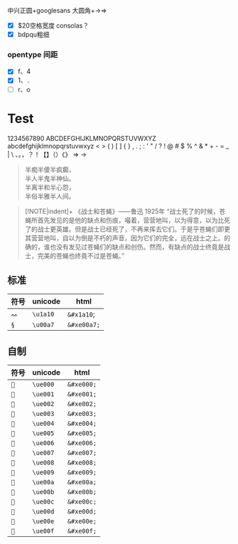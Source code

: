 中兴正圆+googlesans 大圆角+->=>
- [x] $20空格宽度 consolas？
- [x] bdpqu粗细
 ### opentype 间距
- [x] f、4
- [x] 1、`.`
- [ ] r、o

# Test
1234567890
ABCDEFGHIJKLMNOPQRSTUVWXYZ
abcdefghijklmnopqrstuvwxyz
< > ( ) [ ] { } , . ; : ' "  / ? ! @ # $ % ^ & * + - = _ | \ 、。，？！【】（）《》
=> ->
> 半痴半傻半疯癫，  
> 半人半鬼半神仙。  
> 半离半和半心怨，  
> 半俗半雅半人间。

>[!NOTE|indent]+ 《战士和苍蝇》——鲁迅 1925年
>“战士死了的时候，苍蝇所首先发见的是他的缺点和伤痕，嘬着，营营地叫，以为得意，以为比死了的战士更英雄。但是战士已经死了，不再来挥去它们。于是乎苍蝇们即更其营营地叫，自以为倒是不朽的声音，因为它们的完全，远在战士之上。的确的，谁也没有发见过苍蝇们的缺点和创伤。然而，有缺点的战士终竟是战士，完美的苍蝇也终竟不过是苍蝇。”
## 标准
| 符号 | unicode  | html        |
| ---- | -------- | ----------- |
| `ᨐ`    | `\u1a10` | `&#x1a10`;  |
| `§`    | `\u00a7` | `&#xe00a7;` |

## 自制
| 符号 | unicode  | html       |
| ---- | -------- | ---------- |
| ``    | `\ue000` | `&#xe000;` |
| ``    | `\ue001` | `&#xe001;` |
| ``    | `\ue002` | `&#xe002;` |
| ``    | `\ue003` | `&#xe003;` |
| ``    | `\ue004` | `&#xe004;` |
| ``    | `\ue005` | `&#xe005;` |
| ``    | `\ue006` | `&#xe006;` |
| ``    | `\ue007` | `&#xe007;` |
| ``    | `\ue008` | `&#xe008;` |
| ``    | `\ue009` | `&#xe009;` |
| ``    | `\ue00a` | `&#xe00a;` |
| ``    | `\ue00b` | `&#xe00b;` |
| ``    | `\ue00c` | `&#xe00c;` |
| ``    | `\ue00d` | `&#xe00d;` |
| ``    | `\ue00e` | `&#xe00e;` |
| ``    | `\ue00f` | `&#xe00f;` |